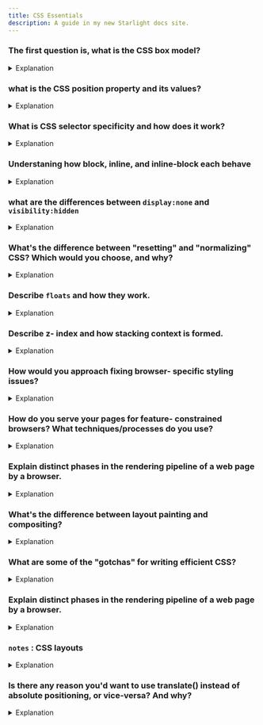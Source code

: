 ```yaml
---
title: CSS Essentials
description: A guide in my new Starlight docs site.
---
```



### The first question is, what is the CSS box model? 

<details>
<summary>Explanation</summary>
<div style="background-color: rgba(100, 108, 255, 0.16); padding: 10px; margin-bottom: 10px; color: #fff; font-size: 14px; font-weight: 500;">

This is a foundational concept in CSS. Basically, anything on a page is a box, and there's a specific way of thinking about content on a web page. The four parts of the box model are the content itself, the padding around the content, the content's borders, and the content's margin. The content can have a height or width. If it doesn't, it defaults. Padding is the space between the content and its border, while margin is everything outside the border, setting the space between the border and the next element. 

</div>
</details>



### what is the CSS position property and its values?

<details>
<summary>Explanation</summary>
<div style="background-color: rgba(100, 108, 255, 0.16); padding: 10px; margin-bottom: 10px; color: #fff; font-size: 14px; font-weight: 500;">

A positioned element is an element whose computed position property is either relative, absolute, fixed or sticky.

`static` - The default position; the element will flow into the page as it normally would. The top, right, bottom, left and z-index properties do not apply.

`relative` - The element's position is adjusted relative to itself, without changing layout (and thus leaving a gap for the element where it would have been had it not been positioned).

`absolute` - The element is removed from the flow of the page and positioned at a specified position relative to its closest positioned ancestor if any, or otherwise relative to the initial containing block. Absolutely positioned boxes can have margins, and they do not collapse with any other margins. These elements do not affect the position of other elements.

`fixed` - The element is removed from the flow of the page and positioned at a specified position relative to the viewport and doesn't move when scrolled.

`sticky` - Sticky positioning is a hybrid of relative and fixed positioning. The element is treated as relative positioned until it crosses a specified threshold, at which point it is treated as fixed positioned.

</div>
</details>







### What is CSS selector specificity and how does it work?


<details>
<summary>Explanation</summary>
<div style="background-color: rgba(100, 108, 255, 0.16); padding: 10px; margin-bottom: 10px; color: #fff; font-size: 14px; font-weight: 500;">

The browser determines what styles to show on an element depending on the specificity of CSS rules. We assume that the browser has already determined the rules that match a particular element. Among the matching rules, the specificity, four comma-separate values, `a, b, c, d` are calculated for each rule based on the following:

`a` is whether inline styles are being used. If the property declaration is an inline style on the element, `a` is 1, else 0.
`b` is the number of ID selectors.
`c` is the number of classes, attributes and pseudo-classes selectors.
`d` is the number of tags and pseudo-elements selectors.
The resulting specificity is not a score, but a matrix of values that can be compared column by column. When comparing selectors to determine which has the highest specificity, look from left to right, and compare the highest value in each column. So a value in column `b` will override values in columns `c` and `d`, no matter what they might be. As such, specificity of 0,1,0,0 would be greater than one of `0,0,10,10`.

In the cases of equal specificity: the latest rule is the one that counts. If you have written the same rule into your stylesheet (regardless of internal or external) twice, then the lower rule in your style sheet is closer to the element to be styled, it is deemed to be more specific and therefore will be applied.

I would write CSS rules with low specificity so that they can be easily overridden if necessary. When writing CSS UI component library code, it is important that they have low specificities so that users of the library can override them without using too complicated CSS rules just for the sake of increasing specificity or resorting to `!important`.


</div>
</details>


### Understaning how block, inline, and inline-block each behave

<details>
<summary>Explanation</summary>
<div style="background-color: rgba(100, 108, 255, 0.16); padding: 10px; margin-bottom: 10px; color: #fff; font-size: 14px; font-weight: 500;">

Most things are blocks. 

Block elements take up full width default.
They stack one on top of each other.

Inline elements are when you dont want them to stack on top of each other(Only take up the width of content). no effect if we add height or margin or padding to inline elemets.

If we need an element inline & padding and height need to be added, you go with inline-block. ex: `<a class="btn"/>`

</div>
</details>


### what are the differences between `display:none` and `visibility:hidden` 

<details>
<summary>Explanation</summary>
<div style="background-color: rgba(100, 108, 255, 0.16); padding: 10px; margin-bottom: 10px; color: #fff; font-size: 14px; font-weight: 500;">


`display:none` turns off the layout of the elements, so they are not rendered.

`visibility:hidden` hides the elements without changing their layouts.

`opacity:0` causes the elements to be very transparent but users can still interact with them.

</div>
</details>


### What's the difference between "resetting" and "normalizing" CSS? Which would you choose, and why?


<details>
<summary>Explanation</summary>
<div style="background-color: rgba(100, 108, 255, 0.16); padding: 10px; margin-bottom: 10px; color: #fff; font-size: 14px; font-weight: 500;">

**Resetting** - Resetting is meant to strip all default browser styling on elements. For e.g. margins, paddings, font-sizes of all elements are reset to be the same. You will have to redeclare styling for common typographic elements.
**Normalizing** - Normalizing preserves useful default styles rather than "unstyling" everything. It also corrects bugs for common browser dependencies.
I would choose resetting when I have a very customized or unconventional site design such that I need to do a lot of my own styling and do not need any default styling to be preserved.



</div>
</details>


### Describe `floats` and how they work.

<details>
<summary>Explanation</summary>
<div style="background-color: rgba(100, 108, 255, 0.16); padding: 10px; margin-bottom: 10px; color: #fff; font-size: 14px; font-weight: 500;">

Float is a CSS positioning property. Floated elements remain a part of the flow of the page, and will affect the positioning of other elements (e.g. text will flow around floated elements), unlike `position: absolute` elements, which are removed from the flow of the page.

The CSS `clear` property can be used to be positioned below `left`/`right`/`both` floated elements.

If a parent element contains nothing but floated elements, its height will be collapsed to nothing. It can be fixed by clearing the float after the floated elements in the container but before the close of the container.

The `.clearfix` hack uses a clever CSS pseudo selector (`::after`) to clear floats. Rather than setting the overflow on the parent, you apply an additional class `clearfix` to it. Then apply this CSS:

```js
.clearfix::after {
  content: ' ';
  visibility: hidden;
  display: block;
  height: 0;
  clear: both;
}
```

Alternatively, give `overflow: auto` or `overflow: hidden` property to the parent element which will establish a new block formatting context inside the children and it will expand to contain its children.


[Refer this for floats and clear](https://youtu.be/LrdkRMZhgZg?si=By2XITsqxKL-q7wm&t=551)


</div>
</details>



### Describe z- index and how stacking context is formed.


<details>
<summary>Explanation</summary>
<div style="background-color: rgba(100, 108, 255, 0.16); padding: 10px; margin-bottom: 10px; color: #fff; font-size: 14px; font-weight: 500;">

The z-index property in CSS controls the vertical stacking order of elements that overlap. z-index only affects elements that have a position value which is not static.

Without any z-index value, elements stack in the order that they appear in the DOM (the lowest one down at the same hierarchy level appears on top). Elements with non-static positioning (and their children) will always appear on top of elements with default static positioning, regardless of HTML hierarchy.

A stacking context is an element that contains a set of layers. Within a local stacking context, the z-index values of its children are set relative to that element rather than to the document root. Layers outside of that context — i.e. sibling elements of a local stacking context — can't sit between layers within it. If an element B sits on top of element A, a child element of element A, element C, can never be higher than element B even if element C has a higher z-index than element B.

Each stacking context is self-contained - after the element's contents are stacked, the whole element is considered in the stacking order of the parent stacking context. A handful of CSS properties trigger a new stacking context, such as opacity less than 1, filter that is not none, and transform that is notnone.


[Reference video](https://www.youtube.com/watch?v=xBPgSc_62rw)
</div>
</details>




###  How would you approach fixing browser- specific styling issues?


<details>
<summary>Explanation</summary>
<div style="background-color: rgba(100, 108, 255, 0.16); padding: 10px; margin-bottom: 10px; color: #fff; font-size: 14px; font-weight: 500;">

- After identifying the issue and the offending browser, use a separate style sheet that only loads when that specific browser is being used. This technique requires server-side rendering though.
- Use libraries like Bootstrap that already handles these styling issues for you.
- Use autoprefixer to automatically add vendor prefixes to your code.
- Use Reset CSS or Normalize.css.
- If you're using Postcss (or a similar transpiling library), there may be plugins which allow you to opt in for using modern CSS syntax (and even W3C proposals) that will transform those sections of your code into corresponding safe code that will work in the targets you've used.

</div>
</details>

###  How do you serve your pages for feature- constrained browsers? What techniques/processes do you use?


<details>
<summary>Explanation</summary>
<div style="background-color: rgba(100, 108, 255, 0.16); padding: 10px; margin-bottom: 10px; color: #fff; font-size: 14px; font-weight: 500;">

- Graceful degradation - The practice of building an application for modern browsers while ensuring it remains functional in older browsers.
- Progressive enhancement - The practice of building an application for a base level of user experience, but adding functional enhancements when a browser supports it.
- Use caniuse.com to check for feature support.
- Autoprefixer for automatic vendor prefix insertion.
- Feature detection using Modernizr.
- Use CSS Feature queries @support


</div>
</details>




###  Explain distinct phases in the rendering pipeline of a web page by a browser.


<details>
<summary>Explanation</summary>
<div style="background-color: rgba(100, 108, 255, 0.16); padding: 10px; margin-bottom: 10px; color: #fff; font-size: 14px; font-weight: 500;">

Layout (Reflow): Calculation of element positions and sizes.
Paint: Filling in pixels based on layout and styles.
Composite: Combining layers to produce the final screen output.


</div>
</details>



###  What's the difference between layout painting and compositing?


<details>
<summary>Explanation</summary>
<div style="background-color: rgba(100, 108, 255, 0.16); padding: 10px; margin-bottom: 10px; color: #fff; font-size: 14px; font-weight: 500;">

- Layout: Calculates the size and position of each DOM element to be displayed on the screen. The layout of elements on a Web page is relative, which means a single element can affect others. For example, in case there is a change in the width of the element, the widths of its child and grandchild elements get affected. Therefore, the layout process often gets involved for the browser.

- Paint: Essentially, painting is the process of filling in pixels. It requires painting of text, colors, images, borders, shadows, and other visual effects of a DOM element.

- Composite: Once Paint is complete, the browser combines all the layers into one layer in the correct order and displays them on the screen. This process is especially important for pages with overlapping elements as the incorrect layer composition order may result in an abnormal display of the elements.

</div>
</details>




###  What are some of the "gotchas" for writing efficient CSS?


<details>
<summary>Explanation</summary>
<div style="background-color: rgba(100, 108, 255, 0.16); padding: 10px; margin-bottom: 10px; color: #fff; font-size: 14px; font-weight: 500;">

Firstly, understand that browsers match selectors from rightmost (key selector) to left. Browsers filter out elements in the DOM according to the key selector and traverse up its parent elements to determine matches. The shorter the length of the selector chain, the faster the browser can determine if that element matches the selector. Hence avoid key selectors that are tag and universal selectors. They match a large number of elements and browsers will have to do more work in determining if the parents do match.


Be aware of which CSS properties trigger reflow, repaint, and compositing. Avoid writing styles that change the layout (trigger reflow) where possible.



</div>
</details>



###  Explain distinct phases in the rendering pipeline of a web page by a browser.


<details>
<summary>Explanation</summary>
<div style="background-color: rgba(100, 108, 255, 0.16); padding: 10px; margin-bottom: 10px; color: #fff; font-size: 14px; font-weight: 500;">

Layout (Reflow): Calculation of element positions and sizes.
Paint: Filling in pixels based on layout and styles.
Composite: Combining layers to produce the final screen output.


</div>
</details>



### `notes` : CSS layouts 

<details>
<summary>Explanation</summary>
<div style="background-color: rgba(100, 108, 255, 0.16); padding: 10px; margin-bottom: 10px; color: #fff; font-size: 14px; font-weight: 500;">

Unlike other languages, Layout works in relation with other elements.
Parent-children relationship - childern width adjusts with parent width, keeping childern area same, ie, height may increase.

Childern inherits styles on the parent.

Collapsing margins are a thing(Child’s margin impacting the parent (if flex or grid, its different))


</div>
</details>


### Is there any reason you'd want to use translate() instead of absolute positioning, or vice-versa? And why?

<details>
<summary>Explanation</summary>
<div style="background-color: rgba(100, 108, 255, 0.16); padding: 10px; margin-bottom: 10px; color: #fff; font-size: 14px; font-weight: 500;">

translate() is a value of CSS transform. Changing transform or opacity does not trigger browser reflow or repaint but does trigger compositions; whereas changing the absolute positioning triggers reflow. transform causes the browser to create a GPU layer for the element but changing absolute positioning properties uses the CPU. Hence translate() is more efficient and will result in shorter paint times for smoother animations.

When using translate(), the element still occupies its original space (sort of like position: relative), unlike in changing the absolute positioning.


</div>
</details>


